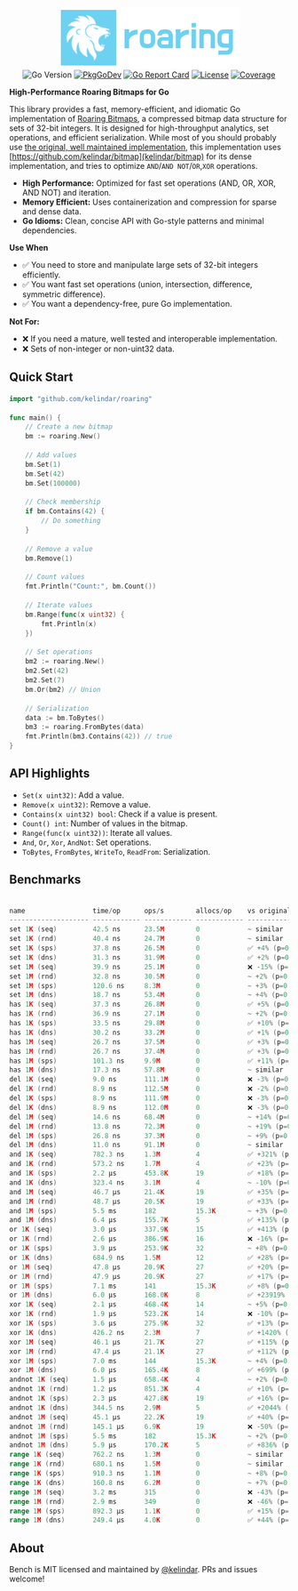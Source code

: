 <p align="center">
<img width="330" height="110" src=".github/logo.png" border="0" alt="kelindar/roaring">
<br>
<img src="https://img.shields.io/github/go-mod/go-version/kelindar/roaring" alt="Go Version">
<a href="https://pkg.go.dev/github.com/kelindar/roaring"><img src="https://pkg.go.dev/badge/github.com/kelindar/roaring" alt="PkgGoDev"></a>
<a href="https://goreportcard.com/report/github.com/kelindar/roaring"><img src="https://goreportcard.com/badge/github.com/kelindar/roaring" alt="Go Report Card"></a>
<a href="https://opensource.org/licenses/MIT"><img src="https://img.shields.io/badge/License-MIT-blue.svg" alt="License"></a>
<a href="https://coveralls.io/github/kelindar/roaring"><img src="https://coveralls.io/repos/github/kelindar/roaring/badge.svg" alt="Coverage"></a>
</p>

**High-Performance Roaring Bitmaps for Go**

This library provides a fast, memory-efficient, and idiomatic Go implementation of [Roaring Bitmaps](https://roaringbitmap.org/), a compressed bitmap data structure for sets of 32-bit integers. It is designed for high-throughput analytics, set operations, and efficient serialization. While most of you should probably use [the original, well maintained implementation](https://github.com/RoaringBitmap/roaring), this implementation uses [https://github.com/kelindar/bitmap](kelindar/bitmap) for its dense implementation, and tries to optimize `AND`/`AND NOT`/`OR`,`XOR` operations. 

- **High Performance:** Optimized for fast set operations (AND, OR, XOR, AND NOT) and iteration.
- **Memory Efficient:** Uses containerization and compression for sparse and dense data.
- **Go Idioms:** Clean, concise API with Go-style patterns and minimal dependencies.

**Use When**

- ✅ You need to store and manipulate large sets of 32-bit integers efficiently.
- ✅ You want fast set operations (union, intersection, difference, symmetric difference).
- ✅ You want a dependency-free, pure Go implementation.

**Not For:**

- ❌ If you need a mature, well tested and interoperable implementation.
- ❌ Sets of non-integer or non-uint32 data.

## Quick Start

```go
import "github.com/kelindar/roaring"

func main() {
    // Create a new bitmap
    bm := roaring.New()

    // Add values
    bm.Set(1)
    bm.Set(42)
    bm.Set(100000)

    // Check membership
    if bm.Contains(42) {
        // Do something
    }

    // Remove a value
    bm.Remove(1)

    // Count values
    fmt.Println("Count:", bm.Count())

    // Iterate values
    bm.Range(func(x uint32) {
        fmt.Println(x)
    })

    // Set operations
    bm2 := roaring.New()
    bm2.Set(42)
    bm2.Set(7)
    bm.Or(bm2) // Union

    // Serialization
    data := bm.ToBytes()
    bm3 := roaring.FromBytes(data)
    fmt.Println(bm3.Contains(42)) // true
}
```

## API Highlights

- `Set(x uint32)`: Add a value.
- `Remove(x uint32)`: Remove a value.
- `Contains(x uint32) bool`: Check if a value is present.
- `Count() int`: Number of values in the bitmap.
- `Range(func(x uint32))`: Iterate all values.
- `And`, `Or`, `Xor`, `AndNot`: Set operations.
- `ToBytes`, `FromBytes`, `WriteTo`, `ReadFrom`: Serialization.


## Benchmarks

```go

name                 time/op      ops/s        allocs/op    vs original
-------------------- ------------ ------------ ------------ ------------------
set 1K (seq)         42.5 ns      23.5M        0            ~ similar
set 1K (rnd)         40.4 ns      24.7M        0            ~ similar
set 1K (sps)         37.8 ns      26.5M        0            ✅ +4% (p=0.000)
set 1K (dns)         31.3 ns      31.9M        0            ✅ +2% (p=0.000)
set 1M (seq)         39.9 ns      25.1M        0            ❌ -15% (p=0.000)
set 1M (rnd)         32.8 ns      30.5M        0            ~ +2% (p=0.359)
set 1M (sps)         120.6 ns     8.3M         0            ~ +3% (p=0.012)
set 1M (dns)         18.7 ns      53.4M        0            ~ +4% (p=0.011)
has 1K (seq)         37.3 ns      26.8M        0            ✅ +5% (p=0.000)
has 1K (rnd)         36.9 ns      27.1M        0            ~ +2% (p=0.002)
has 1K (sps)         33.5 ns      29.8M        0            ✅ +10% (p=0.000)
has 1K (dns)         30.2 ns      33.2M        0            ✅ +1% (p=0.000)
has 1M (seq)         26.7 ns      37.5M        0            ✅ +3% (p=0.000)
has 1M (rnd)         26.7 ns      37.4M        0            ✅ +3% (p=0.000)
has 1M (sps)         101.3 ns     9.9M         0            ✅ +11% (p=0.000)
has 1M (dns)         17.3 ns      57.8M        0            ~ similar
del 1K (seq)         9.0 ns       111.1M       0            ❌ -3% (p=0.000)
del 1K (rnd)         8.9 ns       112.5M       0            ❌ -2% (p=0.000)
del 1K (sps)         8.9 ns       111.9M       0            ❌ -3% (p=0.000)
del 1K (dns)         8.9 ns       112.0M       0            ❌ -3% (p=0.000)
del 1M (seq)         14.6 ns      68.4M        0            ~ +14% (p=0.122)
del 1M (rnd)         13.8 ns      72.3M        0            ~ +19% (p=0.033)
del 1M (sps)         26.8 ns      37.3M        0            ~ +9% (p=0.546)
del 1M (dns)         11.0 ns      91.1M        0            ~ similar
and 1K (seq)         782.3 ns     1.3M         4            ✅ +321% (p=0.000)
and 1K (rnd)         573.2 ns     1.7M         4            ✅ +23% (p=0.000)
and 1K (sps)         2.2 µs       453.8K       19           ✅ +18% (p=0.000)
and 1K (dns)         323.4 ns     3.1M         4            ~ -10% (p=0.002)
and 1M (seq)         46.7 µs      21.4K        19           ✅ +35% (p=0.000)
and 1M (rnd)         48.7 µs      20.5K        19           ✅ +33% (p=0.000)
and 1M (sps)         5.5 ms       182          15.3K        ~ +3% (p=0.077)
and 1M (dns)         6.4 µs       155.7K       5            ✅ +135% (p=0.000)
or 1K (seq)          3.0 µs       337.9K       15           ✅ +413% (p=0.000)
or 1K (rnd)          2.6 µs       386.9K       16           ❌ -16% (p=0.000)
or 1K (sps)          3.9 µs       253.9K       32           ~ +8% (p=0.019)
or 1K (dns)          684.9 ns     1.5M         12           ✅ +28% (p=0.000)
or 1M (seq)          47.8 µs      20.9K        27           ✅ +20% (p=0.000)
or 1M (rnd)          47.9 µs      20.9K        27           ✅ +17% (p=0.000)
or 1M (sps)          7.1 ms       141          15.3K        ✅ +8% (p=0.000)
or 1M (dns)          6.0 µs       168.0K       8            ✅ +23919% (p=0.000)
xor 1K (seq)         2.1 µs       468.4K       14           ~ +5% (p=0.125)
xor 1K (rnd)         1.9 µs       523.2K       14           ❌ -10% (p=0.000)
xor 1K (sps)         3.6 µs       275.9K       32           ✅ +13% (p=0.000)
xor 1K (dns)         426.2 ns     2.3M         7            ✅ +1420% (p=0.000)
xor 1M (seq)         46.1 µs      21.7K        27           ✅ +115% (p=0.000)
xor 1M (rnd)         47.4 µs      21.1K        27           ✅ +112% (p=0.000)
xor 1M (sps)         7.0 ms       144          15.3K        ~ +4% (p=0.005)
xor 1M (dns)         6.0 µs       165.4K       8            ✅ +699% (p=0.000)
andnot 1K (seq)      1.5 µs       658.4K       4            ~ +2% (p=0.163)
andnot 1K (rnd)      1.2 µs       851.3K       4            ✅ +10% (p=0.000)
andnot 1K (sps)      2.3 µs       427.8K       19           ✅ +16% (p=0.000)
andnot 1K (dns)      344.5 ns     2.9M         5            ✅ +2044% (p=0.000)
andnot 1M (seq)      45.1 µs      22.2K        19           ✅ +40% (p=0.000)
andnot 1M (rnd)      145.1 µs     6.9K         19           ❌ -50% (p=0.000)
andnot 1M (sps)      5.5 ms       182          15.3K        ~ +2% (p=0.073)
andnot 1M (dns)      5.9 µs       170.2K       5            ✅ +836% (p=0.000)
range 1K (seq)       762.2 ns     1.3M         0            ~ similar
range 1K (rnd)       680.1 ns     1.5M         0            ~ similar
range 1K (sps)       910.3 ns     1.1M         0            ~ +8% (p=0.025)
range 1K (dns)       160.8 ns     6.2M         0            ~ +7% (p=0.085)
range 1M (seq)       3.2 ms       315          0            ❌ -43% (p=0.000)
range 1M (rnd)       2.9 ms       349          0            ❌ -46% (p=0.000)
range 1M (sps)       892.3 µs     1.1K         0            ✅ +15% (p=0.000)
range 1M (dns)       249.4 µs     4.0K         0            ✅ +44% (p=0.000)
```


## About

Bench is MIT licensed and maintained by [@kelindar](https://github.com/kelindar). PRs and issues welcome! 
